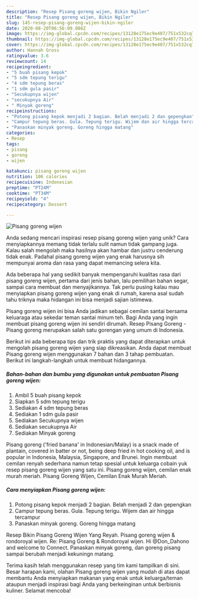 ```yaml
---
description: "Resep Pisang goreng wijen, Bikin Ngiler"
title: "Resep Pisang goreng wijen, Bikin Ngiler"
slug: 145-resep-pisang-goreng-wijen-bikin-ngiler
date: 2020-08-20T06:56:09.086Z
image: https://img-global.cpcdn.com/recipes/13128e175ec9e407/751x532cq70/pisang-goreng-wijen-foto-resep-utama.jpg
thumbnail: https://img-global.cpcdn.com/recipes/13128e175ec9e407/751x532cq70/pisang-goreng-wijen-foto-resep-utama.jpg
cover: https://img-global.cpcdn.com/recipes/13128e175ec9e407/751x532cq70/pisang-goreng-wijen-foto-resep-utama.jpg
author: Hannah Gross
ratingvalue: 3.6
reviewcount: 14
recipeingredient:
- "5 buah pisang kepok"
- "5 sdm tepung terigu"
- "4 sdm tepung beras"
- "1 sdm gula pasir"
- "Secukupnya wijen"
- "secukupnya Air"
- " Minyak goreng"
recipeinstructions:
- "Potong pisang kepok menjadi 2 bagian. Belah menjadi 2 dan gepengkan"
- "Campur tepung beras. Gula. Tepung terigu. Wijem dan air hingga tercampur"
- "Panaskan minyak goreng. Goreng hingga matang"
categories:
- Resep
tags:
- pisang
- goreng
- wijen

katakunci: pisang goreng wijen 
nutrition: 106 calories
recipecuisine: Indonesian
preptime: "PT24M"
cooktime: "PT34M"
recipeyield: "4"
recipecategory: Dessert

---
```



![Pisang goreng wijen](https://img-global.cpcdn.com/recipes/13128e175ec9e407/751x532cq70/pisang-goreng-wijen-foto-resep-utama.jpg)

Anda sedang mencari inspirasi resep pisang goreng wijen yang unik? Cara menyiapkannya memang tidak terlalu sulit namun tidak gampang juga. Kalau salah mengolah maka hasilnya akan hambar dan justru cenderung tidak enak. Padahal pisang goreng wijen yang enak harusnya sih mempunyai aroma dan rasa yang dapat memancing selera kita.

Ada beberapa hal yang sedikit banyak mempengaruhi kualitas rasa dari pisang goreng wijen, pertama dari jenis bahan, lalu pemilihan bahan segar, sampai cara membuat dan menyajikannya. Tak perlu pusing kalau mau menyiapkan pisang goreng wijen yang enak di rumah, karena asal sudah tahu triknya maka hidangan ini bisa menjadi sajian istimewa.

Pisang goreng wijen ini bisa Anda jadikan sebagai cemilan santai bersama keluaraga atau sekedar teman santai minum teh. Bagi Anda yang ingin membuat pisang goreng wijen ini sendiri dirumah. Resep Pisang Goreng - Pisang goreng merupakan salah satu gorengan yang umum di Indonesia.


Berikut ini ada beberapa tips dan trik praktis yang dapat diterapkan untuk mengolah pisang goreng wijen yang siap dikreasikan. Anda dapat membuat Pisang goreng wijen menggunakan 7 bahan dan 3 tahap pembuatan. Berikut ini langkah-langkah untuk membuat hidangannya.

<!--inarticleads1-->

##### Bahan-bahan dan bumbu yang digunakan untuk pembuatan Pisang goreng wijen:

1. Ambil 5 buah pisang kepok
1. Siapkan 5 sdm tepung terigu
1. Sediakan 4 sdm tepung beras
1. Sediakan 1 sdm gula pasir
1. Sediakan Secukupnya wijen
1. Sediakan secukupnya Air
1. Sediakan  Minyak goreng


Pisang goreng (&#39;fried banana&#39; in Indonesian/Malay) is a snack made of plantain, covered in batter or not, being deep fried in hot cooking oil, and is popular in Indonesia, Malaysia, Singapore, and Brunei. Ingin membuat cemilan renyah sederhana namun tetap spesial untuk keluarga cobain yuk resep pisang goreng wijen yang satu ini. Pisang goreng wijen, cemilan enak murah meriah. Pisang Goreng Wijen, Cemilan Enak Murah Meriah. 

<!--inarticleads2-->

##### Cara menyiapkan Pisang goreng wijen:

1. Potong pisang kepok menjadi 2 bagian. Belah menjadi 2 dan gepengkan
1. Campur tepung beras. Gula. Tepung terigu. Wijem dan air hingga tercampur
1. Panaskan minyak goreng. Goreng hingga matang


Resep Bikin Pisang Goreng Wijen Yang Reyah. Pisang goreng wijen &amp; rondoroyal wijen. Re: Pisang Goreng &amp; Rondoroyal wijen. Hi @Don_Dahono and welcome to Connect. Panaskan minyak goreng, dan goreng pisang sampai berubah menjadi kekuningn matang. 

Terima kasih telah menggunakan resep yang tim kami tampilkan di sini. Besar harapan kami, olahan Pisang goreng wijen yang mudah di atas dapat membantu Anda menyiapkan makanan yang enak untuk keluarga/teman ataupun menjadi inspirasi bagi Anda yang berkeinginan untuk berbisnis kuliner. Selamat mencoba!
